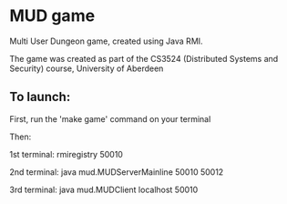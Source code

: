 # MUD game

Multi User Dungeon game, created using Java RMI.

The game was created as part of the CS3524 (Distributed Systems and Security) course, University of Aberdeen

## To launch:

First, run the 'make game' command on your terminal

Then:

1st terminal: rmiregistry 50010

2nd terminal: java mud.MUDServerMainline 50010 50012

3rd terminal: java mud.MUDClient localhost 50010
